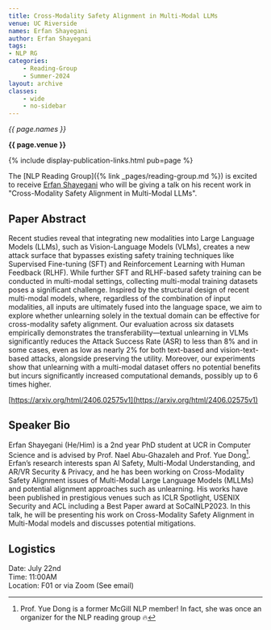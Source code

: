 ```yaml
---
title: Cross-Modality Safety Alignment in Multi-Modal LLMs
venue: UC Riverside
names: Erfan Shayegani
author: Erfan Shayegani
tags:
- NLP RG
categories:
    - Reading-Group
    - Summer-2024
layout: archive
classes:
    - wide
    - no-sidebar
---
```


*{{ page.names }}*

**{{ page.venue }}**

{% include display-publication-links.html pub=page %}

The [NLP Reading Group]({% link _pages/reading-group.md %}) is excited to receive [Erfan Shayegani](https://erfanshayegani.github.io/) who will be giving a talk on his recent work in "Cross-Modality Safety Alignment in Multi-Modal LLMs".

## Paper Abstract

Recent studies reveal that integrating new modalities into Large Language Models (LLMs), such as Vision-Language Models (VLMs), creates a new attack surface that bypasses existing safety training techniques like Supervised Fine-tuning (SFT) and Reinforcement Learning with Human Feedback (RLHF). While further SFT and RLHF-based safety training can be conducted in multi-modal settings, collecting multi-modal training datasets poses a significant challenge. Inspired by the structural design of recent multi-modal models, where, regardless of the combination of input modalities, all inputs are ultimately fused into the language space, we aim to explore whether unlearning solely in the textual domain can be effective for cross-modality safety alignment. Our evaluation across six datasets empirically demonstrates the transferability—textual unlearning in VLMs significantly reduces the Attack Success Rate (ASR) to less than 8% and in some cases, even as low as nearly 2% for both text-based and vision-text-based attacks, alongside preserving the utility. Moreover, our experiments show that unlearning with a multi-modal dataset offers no potential benefits but incurs significantly increased computational demands, possibly up to 6 times higher.

[https://arxiv.org/html/2406.02575v1](https://arxiv.org/html/2406.02575v1)

## Speaker Bio

Erfan Shayegani (He/Him) is a 2nd year PhD student at UCR in Computer Science and is advised by Prof. Nael Abu-Ghazaleh and Prof. Yue Dong[^1]. Erfan’s research interests span AI Safety, Multi-Modal Understanding, and AR/VR Security & Privacy, and he has been working on Cross-Modality Safety Alignment issues of Multi-Modal Large Language Models (MLLMs) and potential alignment approaches such as unlearning. His works have been published in prestigious venues such as ICLR Spotlight, USENIX Security and ACL including  a Best Paper award at SoCalNLP2023. In this talk, he will be presenting his work on Cross-Modality Safety Alignment in Multi-Modal models and discusses potential mitigations. 

[^1]: Prof. Yue Dong is a former McGill NLP member! In fact, she was once an organizer for the NLP reading group 🔥

## Logistics

Date: July 22nd<br>
Time: 11:00AM <br>
Location: F01 or via Zoom (See email)
